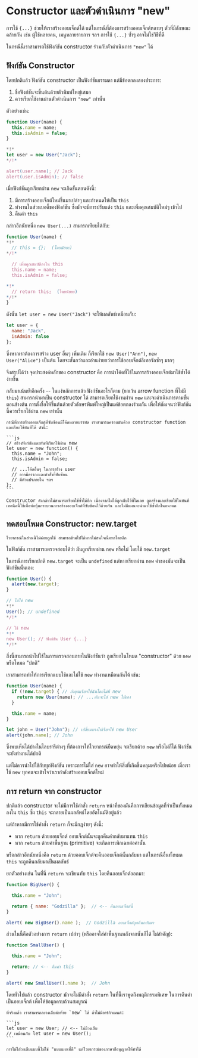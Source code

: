 # Constructor และตัวดำเนินการ "new"

การใช้ `{...}` ช่วยให้เราสร้างออบเจ็กต์ได้ แต่ในกรณีที่ต้องการสร้างออบเจ็กต์หลายๆ ตัวที่มีลักษณะคล้ายกัน เช่น ผู้ใช้หลายคน, เมนูหลายรายการ ฯลฯ การใช้ `{...}` ซ้ำๆ อาจไม่ใช่วิธีที่ดี 

ในกรณีนี้เราสามารถใช้ฟังก์ชัน constructor ร่วมกับตัวดำเนินการ `"new"` ได้

## ฟังก์ชัน Constructor

โดยปกติแล้ว ฟังก์ชัน constructor เป็นฟังก์ชันธรรมดา แต่มีข้อตกลงสองประการ:

1. ชื่อฟังก์ชันจะขึ้นต้นด้วยตัวพิมพ์ใหญ่เสมอ
2. ควรเรียกใช้งานผ่านตัวดำเนินการ `"new"` เท่านั้น

ตัวอย่างเช่น:

```js run
function User(name) {
  this.name = name;
  this.isAdmin = false;
}

*!*
let user = new User("Jack");
*/!*

alert(user.name); // Jack
alert(user.isAdmin); // false
```

เมื่อฟังก์ชันถูกเรียกผ่าน `new` จะเกิดขั้นตอนดังนี้:

1. มีการสร้างออบเจ็กต์ใหม่ขึ้นมาเปล่าๆ และกำหนดให้เป็น `this`
2. ทำงานในส่วนบอดี้ของฟังก์ชัน ซึ่งมักจะมีการปรับแต่ง `this` และเพิ่มคุณสมบัติใหม่ๆ เข้าไป
3. คืนค่า `this`

กล่าวอีกนัยหนึ่ง `new User(...)` สามารถเทียบได้กับ:

```js
function User(name) {
*!*
  // this = {};  (โดยนัยยะ)
*/!*

  // เพิ่มคุณสมบัติลงใน this
  this.name = name;
  this.isAdmin = false;

*!*
  // return this;  (โดยนัยยะ)
*/!*
}
```

ดังนั้น `let user = new User("Jack")` จะให้ผลลัพธ์เหมือนกับ:

```js
let user = {
  name: "Jack",
  isAdmin: false
};
```

ซึ่งหากเราต้องการสร้าง user อื่นๆ เพิ่มเติม ก็เรียกใช้ `new User("Ann")`, `new User("Alice")` เป็นต้น โดยจะสั้นกว่าและอ่านง่ายกว่าการใช้ออบเจ็กต์ลิเทอรัลซ้ำๆ มากๆ

จึงสรุปได้ว่า จุดประสงค์หลักของ constructor คือ การนำโค้ดที่ใช้ในการสร้างออบเจ็กต์มาใช้ซ้ำได้ง่ายขึ้น

กลับมาเน้นย้ำอีกครั้ง -- ในแง่หลักการแล้ว ฟังก์ชันอะไรก็ตาม (ยกเว้น arrow function ที่ไม่มี `this`) สามารถนำมาเป็น constructor ได้ สามารถเรียกใช้งานผ่าน `new` และจะดำเนินการตามขั้นตอนข้างต้น การตั้งชื่อให้ขึ้นต้นด้วยตัวอักษรพิมพ์ใหญ่เป็นแค่ข้อตกลงร่วมกัน เพื่อให้ชัดเจนว่าฟังก์ชันนี้ควรเรียกใช้ผ่าน `new` เท่านั้น

````smart header="new function() { ... }"
กรณีที่การสร้างออบเจ็กต์ที่ซับซ้อนมีโค้ดหลายบรรทัด เราสามารถครอบมันด้วย constructor function และเรียกใช้ทันทีได้ ดังนี้:

```js
// สร้างฟังก์ชันและทันทีเรียกใช้ผ่าน new
let user = new function() {
  this.name = "John";
  this.isAdmin = false;

  // ...โค้ดอื่นๆ ในการสร้าง user
  // อาจมีตรรกะและคำสั่งที่ซับซ้อน
  // มีตัวแปรภายใน ฯลฯ
};
```

Constructor ดังกล่าวไม่สามารถเรียกใช้ซ้ำได้อีก เนื่องจากไม่ได้ถูกเก็บไว้ที่ใดเลย ถูกสร้างและเรียกใช้ในทันที เทคนิคนี้ใช้เพื่อห่อหุ้มกระบวนการสร้างออบเจ็กต์ที่ซับซ้อนไว้ด้วยกัน และไม่มีแผนจะนำมาใช้ซ้ำอีกในอนาคต
````

## ทดสอบโหมด Constructor: new.target

```smart header="แนวคิดขั้นสูง"
ไวยากรณ์ในส่วนนี้ไม่ค่อยถูกใช้ สามารถข้ามไปได้หากไม่สนใจเนื้อหาโดยลึก
```

ในฟังก์ชัน เราสามารถตรวจสอบได้ว่า มันถูกเรียกผ่าน `new` หรือไม่ โดยใช้ `new.target`

ในกรณีการเรียกปกติ `new.target` จะเป็น `undefined` แต่หากเรียกผ่าน `new` ค่าของมันจะเป็นฟังก์ชันนั้นเอง:

```js run
function User() {
  alert(new.target);
}

// ไม่ใช่ new
*!*
User(); // undefined
*/!*

// ใช้ new
*!*
new User(); // ฟังก์ชัน User {...}
*/!*
```

สิ่งนี้สามารถนำไปใช้ในการตรวจสอบภายในฟังก์ชันว่า ถูกเรียกในโหมด "constructor" ด้วย `new` หรือโหมด "ปกติ"

เราสามารถทำให้การเรียกแบบใช้และไม่ใช้ `new` ทำงานเหมือนกันได้ เช่น:

```js run
function User(name) {
  if (!new.target) { // ถ้าคุณเรียกใช้ฉันโดยไม่มี new
    return new User(name); // ...ฉันจะใส่ new ให้เอง
  }

  this.name = name;
}

let john = User("John"); // เปลี่ยนทางไปเรียกใช้ new User
alert(john.name); // John
```

ซึ่งพบเห็นได้บ้างในไลบรารีต่างๆ ที่ต้องการให้ไวยากรณ์ยืดหยุ่น จะเรียกด้วย `new` หรือไม่ก็ได้ ฟังก์ชันจะยังทำงานได้ปกติ

แต่ไม่ควรนำไปใช้กับทุกฟังก์ชัน เพราะการไม่ใส่ `new` อาจทำให้สิ่งที่เกิดขึ้นคลุมเครือไปหน่อย เมื่อเราใช้ `new` ทุกคนจะเข้าใจว่าเรากำลังสร้างออบเจ็กต์ใหม่

## การ return จาก constructor

ปกติแล้ว constructor จะไม่มีการใช้คำสั่ง `return` หน้าที่ของมันคือการเขียนข้อมูลที่จำเป็นทั้งหมดลงใน `this` ซึ่ง `this` จะกลายเป็นผลลัพธ์โดยอัตโนมัติอยู่แล้ว

แต่ถ้าหากมีการใช้คำสั่ง `return` ก็จะมีกฎง่ายๆ ดังนี้:

- หาก `return` ด้วยออบเจ็กต์ ออบเจ็กต์นั้นจะถูกคืนค่ากลับมาแทน `this`
- หาก `return` ด้วยค่าพื้นฐาน (primitive) จะเกิดการเพิกเฉยต่อค่านั้น

หรือกล่าวอีกนัยหนึ่งคือ `return` ด้วยออบเจ็กต์จะคืนออบเจ็กต์นั้นกลับมา แต่ในกรณีอื่นทั้งหมด `this` จะถูกคืนกลับมาเป็นผลลัพธ์

ยกตัวอย่างเช่น ในที่นี่ `return` จะเขียนทับ `this` โดยคืนออบเจ็กต์ออกมา:

```js run
function BigUser() {

  this.name = "John";

  return { name: "Godzilla" };  // <-- คืนออบเจ็กต์นี้
}

alert( new BigUser().name );  // Godzilla ออบเจ็กต์ถูกคืนกลับมา
```

ส่วนในนี้คือตัวอย่างการ `return` เปล่าๆ (หรืออาจใส่ค่าพื้นฐานหลังจากนั้นก็ได้ ไม่สำคัญ):

```js run
function SmallUser() {

  this.name = "John";

  return; // <-- คืนค่า this
}

alert( new SmallUser().name );  // John
```

โดยทั่วไปแล้ว constructor มักจะไม่มีคำสั่ง `return` ในที่นี้เราพูดถึงพฤติกรรมพิเศษ ในการคืนค่าเป็นออบเจ็กต์ เพื่อให้ข้อมูลครบถ้วนสมบูรณ์

````smart header="ละวงเล็บ"
ที่จริงแล้ว เราสามารถละวงเล็บต่อท้าย `new` ได้ ถ้าไม่มีอาร์กิวเมนต์:

```js
let user = new User; // <-- ไม่มีวงเล็บ
// เหมือนกับ let user = new User();
```

การไม่ใส่วงเล็บแบบนี้ไม่ใช่ "แบบแผนที่ดี" แต่ไวยากรณ์ของภาษาก็อนุญาตให้ทำได้
````